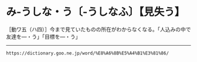 # み‐うしな・う〔‐うしなふ〕【見失う】

［動ワ五（ハ四）］今まで見ていたものの所在がわからなくなる。「人込みの中で友達を―・う」「目標を―・う」

---
`https://dictionary.goo.ne.jp/word/%E8%A6%8B%E5%A4%B1%E3%81%86/`
